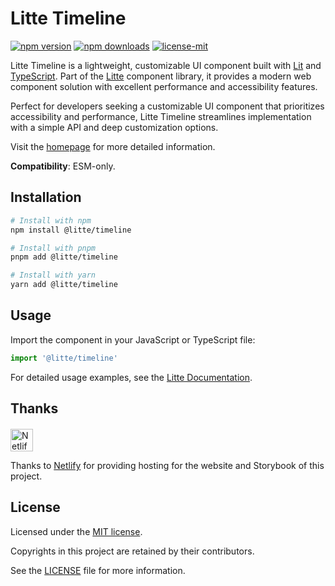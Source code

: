 # Litte Timeline

<!-- [![jsr score](https://jsr.io/badges/@litte/timeline/score)](https://jsr.io/@litte/timeline) -->
<!-- [![jsr version](https://jsr.io/badges/@litte/timeline)](https://jsr.io/@litte/timeline) -->
[![npm version](https://img.shields.io/npm/v/@litte/timeline)](https://www.npmjs.com/package/@litte/timeline)
[![npm downloads](https://img.shields.io/npm/dm/@litte/timeline)](https://www.npmjs.com/package/@litte/timeline)
[![license-mit](https://img.shields.io/badge/License-MIT-greens.svg)][license-mit]

Litte Timeline is a lightweight, customizable UI component built with [Lit][lit]
and [TypeScript][typescript]. Part of the [Litte][litte-homepage] component library,
it provides a modern web component solution with excellent performance and
accessibility features.

Perfect for developers seeking a customizable UI component that prioritizes accessibility and performance,
Litte Timeline streamlines implementation with a simple API and deep customization options.

Visit the [homepage][litte-homepage] for more detailed information.

**Compatibility**: ESM-only.

## Installation

```sh
# Install with npm
npm install @litte/timeline

# Install with pnpm
pnpm add @litte/timeline

# Install with yarn
yarn add @litte/timeline
```

## Usage

Import the component in your JavaScript or TypeScript file:

```ts
import '@litte/timeline'
```

For detailed usage examples, see the [Litte Documentation](https://litte.dev/docs).

## Thanks

<p align="left" style="margin-top: 20px;">
  <a href="https://www.netlify.com/?utm_source=litte&utm_medium=npmjs&utm_campaign=README" style="margin-right: 12px;">
    <img src="https://www.netlify.com/img/global/badges/netlify-color-accent.svg" alt="Netlify" height="36px" />
  </a>
</p>

Thanks to [Netlify](https://www.netlify.com/) for providing hosting for the website and Storybook of this project.

## License

Licensed under the [MIT license][license-mit].

Copyrights in this project are retained by their contributors.

See the [LICENSE][license-mit] file for more information.

[litte-homepage]: https://litte.dev
[license-mit]: https://github.com/riipandi/litte/blob/main/LICENSE
[typescript]: https://www.typescriptlang.org
[lit]: https://lit.dev
